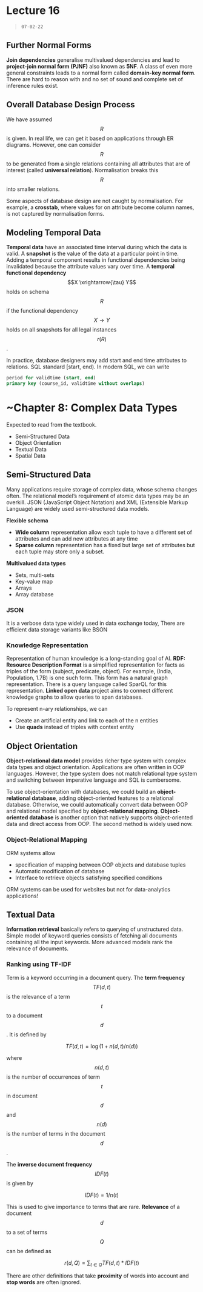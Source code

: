 # Lecture 16

> `07-02-22`

## Further Normal Forms

**Join dependencies** generalise multivalued dependencies and lead to **project-join normal form (PJNF)** also known as **5NF**. A class of even more general constraints leads to a normal form called **domain-key normal form**. There are hard to reason with and no set of sound and complete set of inference rules exist.

## Overall Database Design Process

We have assumed $$R$$ is given. In real life, we can get it based on applications through ER diagrams. However, one can consider $$R$$ to be generated from a single relations containing all attributes that are of interest (called **universal relation**). Normalisation breaks this $$R$$ into smaller relations.

Some aspects of database design are not caught by normalisation. For example, a **crosstab**, where values for on attribute become column names, is not captured by normalisation forms.

## Modeling Temporal Data

**Temporal data** have an associated time interval during which the data is valid. A **snapshot** is the value of the data at a particular point in time. Adding a temporal component results in functional dependencies being invalidated because the attribute values vary over time. A **temporal functional dependency** $$X \xrightarrow{\tau} Y$$ holds on schema $$R$$ if the functional dependency $$X \to Y$$ holds on all snapshots for all legal instances $$r(R)$$.

In practice, database designers may add start and end time attributes to relations. SQL standard [start, end). In modern SQL, we can write

```sql
period for validtime (start, end)
primary key (course_id, validtime without overlaps)
```

# ~Chapter 8: Complex Data Types

Expected to read from the textbook.

- Semi-Structured Data
- Object Orientation
- Textual Data
- Spatial Data

## Semi-Structured Data

Many applications require storage of complex data, whose schema changes often. The relational model’s requirement of atomic data types may be an overkill. JSON (JavaScript Object Notation) and XML (Extensible Markup Language) are widely used semi-structured data models.

**Flexible schema** 

- **Wide column** representation allow each tuple to have a different set of attributes and can add new attributes at any time
- **Sparse column** representation has a fixed but large set of attributes but each tuple may store only a subset.

**Multivalued data types**

- Sets, multi-sets
- Key-value map
- Arrays
- Array database

### JSON

It is a verbose data type widely used in data exchange today, There are efficient data storage variants like BSON

### Knowledge Representation

Representation of human knowledge is a long-standing goal of AI. **RDF: Resource Description Format** is a simplified representation for facts as triples of the form (subject, predicate, object). For example, (India, Population, 1.7B) is one such form. This form has a natural graph representation. There is a query language called SparQL for this representation. **Linked open data** project aims to connect different knowledge graphs to allow queries to span databases.

To represent n-ary relationships, we can 

- Create an artificial entity and link to each of the n entities
- Use **quads** instead of triples with context entity

## Object Orientation

**Object-relational data model** provides richer type system with complex data types and object orientation. Applications are often written in OOP languages. However, the type system does not match relational type system and switching between imperative language and SQL is cumbersome. 

To use object-orientation with databases, we could build an **object-relational database**, adding object-oriented features to a relational database. Otherwise, we could automatically convert data between OOP and relational model specified by **object-relational mapping**. **Object-oriented database** is another option that natively supports object-oriented data and direct access from OOP. The second method is widely used now.

### Object-Relational Mapping

ORM systems allow 

- specification of mapping between OOP objects and database tuples
- Automatic modification of database
- Interface to retrieve objects satisfying specified conditions

ORM systems can be used for websites but not for data-analytics applications!

## Textual Data

**Information retrieval** basically refers to querying of unstructured data. Simple model of keyword queries consists of fetching all documents containing all the input keywords. More advanced models rank the relevance of documents. 

### Ranking using TF-IDF

Term is a keyword occurring in a document query. The **term frequency** $$TF(d, t)$$ is the relevance of a term $$t$$ to a document $$d$$. It is defined by 


$$
TF(d, t) = \log( 1+ n(d, t)/n(d))
$$


where $$n(d, t)$$ is the number of occurrences of term $$t$$ in document $$d$$ and $$n(d)$$ is the number of terms in the document $$d$$.

The **inverse document frequency** $$IDF(t)$$ is given by 


$$
IDF(t) = 1/n(t)
$$


This is used to give importance to terms that are rare. **Relevance** of a document $$d$$ to a set of terms $$Q$$ can be defined as


$$
r(d, Q) = \sum_{t \in Q} TF(d, t)*IDF(t)
$$


There are other definitions that take **proximity** of words into account and **stop words** are often ignored.